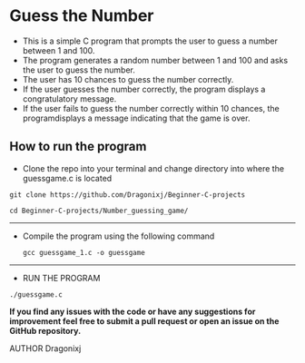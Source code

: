 # Guess the Number

- This is a simple C program that prompts the user to guess a number between 1 and 100.
- The program generates a random number between 1 and 100 and asks the user to guess the number.
- The user has 10 chances to guess the number correctly.
- If the user guesses the number correctly, the program displays a congratulatory message.
- If the user fails to guess the number correctly within 10 chances, the programdisplays a message indicating that the game is over.

## How to run the program

- Clone the repo into your terminal and change directory into where the guessgame.c is located

```
git clone https://github.com/Dragonixj/Beginner-C-projects

cd Beginner-C-projects/Number_guessing_game/
```

---

- Compile the program using the following command
  ```
  gcc guessgame_1.c -o guessgame
  ```

---

- RUN THE PROGRAM

```
./guessgame.c
```

**If you find any issues with the code or have any suggestions for improvement
feel free to submit a pull request or open an issue on the GitHub repository.**

AUTHOR
Dragonixj
